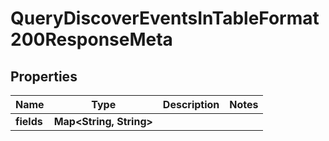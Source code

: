 

# QueryDiscoverEventsInTableFormat200ResponseMeta


## Properties

| Name | Type | Description | Notes |
|------------ | ------------- | ------------- | -------------|
|**fields** | **Map&lt;String, String&gt;** |  |  |



